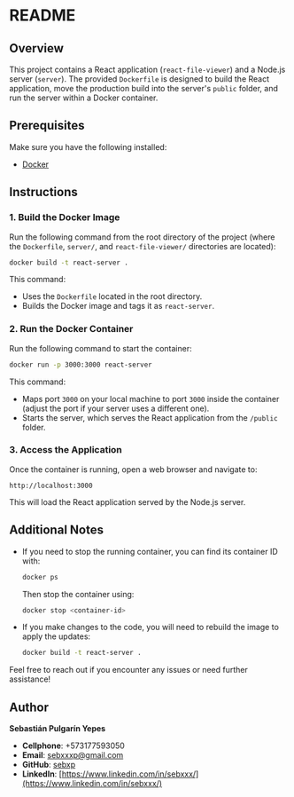 # README

## Overview

This project contains a React application (`react-file-viewer`) and a Node.js server (`server`). The provided `Dockerfile` is designed to build the React application, move the production build into the server's `public` folder, and run the server within a Docker container.

## Prerequisites

Make sure you have the following installed:

- [Docker](https://www.docker.com/get-started)

## Instructions

### 1. Build the Docker Image

Run the following command from the root directory of the project (where the `Dockerfile`, `server/`, and `react-file-viewer/` directories are located):

```bash
docker build -t react-server .
```

This command:

- Uses the `Dockerfile` located in the root directory.
- Builds the Docker image and tags it as `react-server`.

### 2. Run the Docker Container

Run the following command to start the container:

```bash
docker run -p 3000:3000 react-server
```

This command:

- Maps port `3000` on your local machine to port `3000` inside the container (adjust the port if your server uses a different one).
- Starts the server, which serves the React application from the `/public` folder.

### 3. Access the Application

Once the container is running, open a web browser and navigate to:

```
http://localhost:3000
```

This will load the React application served by the Node.js server.

## Additional Notes

- If you need to stop the running container, you can find its container ID with:

  ```bash
  docker ps
  ```

  Then stop the container using:

  ```bash
  docker stop <container-id>
  ```

- If you make changes to the code, you will need to rebuild the image to apply the updates:

  ```bash
  docker build -t react-server .
  ```

Feel free to reach out if you encounter any issues or need further assistance!

## Author

**Sebastián Pulgarín Yepes**  
- **Cellphone**: +573177593050  
- **Email**: sebxxxp@gmail.com  
- **GitHub**: [sebxp](https://github.com/sebxp)  
- **LinkedIn**: [https://www.linkedin.com/in/sebxxx/](https://www.linkedin.com/in/sebxxx/)